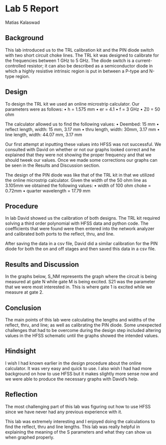# Lab 5 Report
Matias Kalaswad

## Background
This lab introduced us to the TRL calibration kit and the PIN diode switch with two short circuit choke lines. The TRL kit was designed to calibrate for the frequencies between 1 GHz to 5 GHz. The diode switch is a current-controlled resistor; it can also be described as a semiconductor diode in which a highly resistive intrinsic region is put in between a P-type and N-type region.

## Design
To design the TRL kit we used an online microstrip calculator. Our parameters were as follows:
•	h = 1.575 mm
•	er = 4.1
•	f = 3 GHz
•	Z0 = 50 ohm

The calculator allowed us to find the following values:
•	Deembed: 15 mm
•	reflect length, width: 15 mm, 3.17 mm
•	thru length, width: 30mm, 3.17 mm
•	line length, width: 44.07 mm, 3.17 mm

Our first attempt at inputting these values into HFSS was not successful. We consulted with David on whether or not our graphs looked correct and he explained that they were not showing the proper frequency and that we should tweek our values. Once we made some corrections our graphs can be seen in the Results and Discussion section.
	
The design of the PIN diode was like that of the TRL kit in that we utilized the online microstrip calculator. Given the width of the 50 ohm line as 3.105mm we obtained the following values:
•	width of 100 ohm choke = 0.72mm
•	quarter wavelength = 17.79 mm

## Procedure
In lab David showed us the calibration of both designs. The TRL kit required solving a third order polynomial with HFSS data and python code.  The coefficients that were found were then entered into the network analyzer and calibrated both ports to the reflect, thru, and line.

After saving the data in a csv file, David did a similar calibration for the PIN diode for both the on and off stages and then saved this data in a csv file.

## Results and Discussion
In the graphs below, S_NM represents the graph where the circuit is being measured at gate N while gate M is being excited. S21 was the parameter that we were most interested in. This is where gate 1 is excited while we measure at gate 2.

## Conclusion
The main points of this lab were calculating the lengths and widths of the reflect, thru, and line; as well as calibrating the PIN diode.  Some unexpected challenges that had to be overcome during the design step included altering values in the HFSS schematic until the graphs showed the intended values.

## Hindsight
I wish I had known earlier in the design procedure about the online calculator. It was very easy and quick to use. I also wish I had had more background on how to use HFSS but it makes slightly more sense now and we were able to produce the necessary graphs with David’s help.

## Reflection
The most challenging part of this lab was figuring out how to use HFSS since we have never had any previous experience with it.

This lab was extremely interesting and I enjoyed doing the calculations to find the reflect, thru and line lengths. This lab was really helpful in explaining the meaning of the S parameters and what they can show us when graphed properly.

